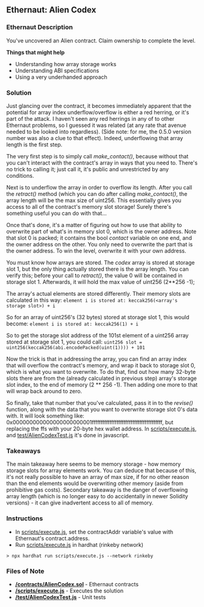 ## Ethernaut: Alien Codex

### Ethernaut Description
You've uncovered an Alien contract. Claim ownership to complete the level.

**Things that might help**

* Understanding how array storage works
* Understanding ABI specifications
* Using a very underhanded approach

### Solution 
Just glancing over the contract, it becomes immediately apparent that the potential for array index underflow/overflow is either a red herring, or it's part of the attack. I haven't seen any red herrings in any of to other Ethernaut problems, so I guessed it was related (at any rate that avenue needed to be looked into regardless).
(Side note: for me, the 0.5.0 version number was also a clue to that effect). Indeed, underflowing that array length is the first step. 

The very first step is to simply call _make_contact()_, because without that you can't interact with the contract's array in ways that you need to. There's no trick to calling it; just call it, it's public and unrestricted by any conditions. 

Next is to underflow the array in order to overflow its length. After you call the _retract()_ method (which you can do after calling _make_contact()_, the array length will be the max size of uint256. This essentially gives you access to all of the contract's memory slot storage! Surely there's something useful you can do with that... 

Once that's done, it's a matter of figuring out how to use that ability to overwrite part of what's in memory slot 0, which is the owner address. Note that slot 0 is packed; it contains the bool _contact_ variable on one end, and the owner address on the other. You only need to overwrite the part that is the owner address. To win the level, overwrite it with your own address. 

You must know how arrays are stored. The _codex_ array is stored at storage slot 1, but the only thing actually stored there is the array length. You can verify this; before your call to _retract()_, the value 0 will be contained in storage slot 1. Afterwards, it will hold the max value of uint256 (2**256 -1); 

The array's actual elements are stored differently. Their memory slots are calculated in this way: 
`element i is stored at: keccak256(<array's storage slot>) + i`
  
So for an array of uint256's (32 bytes) stored at storage slot 1, this would become: 
`element i is stored at: keccak256(1) + i`

So to get the storage slot address of the 101st element of a uint256 array stored at storage slot 1, you could call: 
`uint256 slot = uint256(keccak256(abi.encodePacked(uint(1)))) + 101` 

Now the trick is that in addressing the array, you can find an array index that will overflow the contract's memory, and wrap it back to storage slot 0, which is what you want to overwrite. To do that, find out how many 32-byte slots there are from the (already calculated in previous step) array's storage slot index, to the end of memory (2 ** 256 -1). Then adding one more to that will wrap back around to zero. 

So finally, take that number that you've calculated, pass it in to the _revise()_ function, along with the data that you want to overwrite storage slot 0's data with. It will look something like: 0x000000000000000000000001ffffffffffffffffffffffffffffffffffffffff, but replacing the ffs with your 20-byte hex wallet address. In [scripts/execute.js](scripts/execute.js), and [test/AlienCodexTest.js](/test/AlienCodexTest.js) it's done in javascript. 


### Takeaways
The main takeaway here seems to be memory storage - how memory storage slots for array elements work. You can deduce that because of this, it's not really possible to have an array of max size, if for no other reason than the end elements would be overwriting other memory (aside from prohibitive gas costs). Secondary takeaway is the danger of overflowing array length (which is no longer easy to do accidentally in newer Solidity versions) - it can give inadvertent access to all of memory. 

### Instructions
- In [scripts/execute.js](scripts/execute.js), set the contractAddr variable's value with Ethernaut's contract.address. 
- Run [scripts/execute.js](scripts/execute.js) in hardhat (rinkeby network)

`> npx hardhat run scripts/execute.js --network rinkeby`

### Files of Note
- **[/contracts/AlienCodex.sol](contracts/AlienCodex.sol)** - Ethernaut contracts 
- **[/scripts/execute.js](scripts/execute.js)** - Executes the solution 
- **[/test/AlienCodexTest.js](test/AlienCodexTest.js)** - Unit tests 

